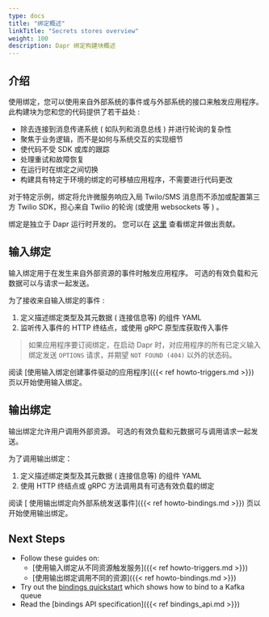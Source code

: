 ```yaml
---
type: docs
title: "绑定概述"
linkTitle: "Secrets stores overview"
weight: 100
description: Dapr 绑定构建块概述
---
```


## 介绍

使用绑定，您可以使用来自外部系统的事件或与外部系统的接口来触发应用程序。 此构建块为您和您的代码提供了若干益处 :

- 除去连接到消息传递系统 ( 如队列和消息总线 ) 并进行轮询的复杂性
- 聚焦于业务逻辑，而不是如何与系统交互的实现细节
- 使代码不受 SDK 或库的跟踪
- 处理重试和故障恢复
- 在运行时在绑定之间切换
- 构建具有特定于环境的绑定的可移植应用程序，不需要进行代码更改

对于特定示例，绑定将允许微服务响应入局 Twilo/SMS 消息而不添加或配置第三方 Twilio SDK，担心来自 Twilio 的轮询 (或使用 websockets 等 ) 。

绑定是独立于 Dapr 运行时开发的。 您可以在 [这里](https://github.com/dapr/components-contrib/tree/master/bindings) 查看绑定并做出贡献。

## 输入绑定

输入绑定用于在发生来自外部资源的事件时触发应用程序。 可选的有效负载和元数据可以与请求一起发送。

为了接收来自输入绑定的事件 :

1. 定义描述绑定类型及其元数据 ( 连接信息等) 的组件 YAML
2. 监听传入事件的 HTTP 终结点，或使用 gRPC 原型库获取传入事件

> 如果应用程序要订阅绑定，在启动 Dapr 时，对应用程序的所有已定义输入绑定发送 `OPTIONS` 请求，并期望 `NOT FOUND (404)` 以外的状态码。

阅读 [使用输入绑定创建事件驱动的应用程序]({{< ref howto-triggers.md >}}) 页以开始使用输入绑定。

## 输出绑定

输出绑定允许用户调用外部资源。 可选的有效负载和元数据可与调用请求一起发送。

为了调用输出绑定：

1. 定义描述绑定类型及其元数据 ( 连接信息等) 的组件 YAML
2. 使用 HTTP 终结点或 gRPC 方法调用具有可选有效负载的绑定

阅读 [ 使用输出绑定向外部系统发送事件]({{< ref howto-bindings.md >}}) 页以开始使用输出绑定。

## Next Steps
* Follow these guides on:
    * [使用输入绑定从不同资源触发服务]({{< ref howto-triggers.md >}})
    * [使用输出绑定调用不同的资源]({{< ref howto-bindings.md >}})
* Try out the [bindings quickstart](https://github.com/dapr/quickstarts/tree/master/bindings/README.md) which shows how to bind to a Kafka queue
* Read the [bindings API specification]({{< ref bindings_api.md >}})

